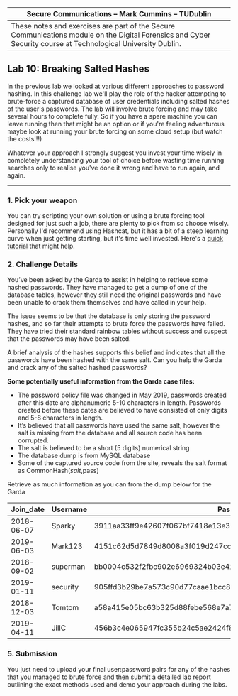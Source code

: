 | Secure Communications – Mark Cummins – TUDublin | 
| ------ | 
|These notes and exercises are part of the Secure Communications module on the Digital Forensics and Cyber Security course at Technological University Dublin. |




## Lab 10: Breaking Salted Hashes

In the previous lab we looked at various different approaches to password hashing. In this challenge lab we'll play the role of the hacker attempting to brute-force a captured database of user credentials including salted hashes of the user's passwords. The lab will involve brute forcing and may take several hours to complete fully. So if you have a spare machine you can leave running then that might be an option or if you're feeling adventurous maybe look at running your brute forcing on some cloud setup (but watch the costs!!!)

Whatever your approach I strongly suggest you invest your time wisely in completely understanding your tool of choice before wasting time running searches only to realise you've done it wrong and have to run again, and again. 

___


### 1. Pick your weapon

You can try scripting your own solution or using a brute forcing tool designed for just such a job, there are plenty to pick from so choose wisely. Personally I'd recommend using Hashcat, but it has a bit of a steep learning curve when just getting starting, but it's time well invested. Here's a [quick tutorial](https://null-byte.wonderhowto.com/how-to/hack-like-pro-crack-passwords-part-3-using-hashcat-0156543/) that might help.


### 2. Challenge Details

You’ve been asked by the Garda to assist in helping to retrieve some hashed passwords. They have managed to get a dump of one of the database tables, however they still need the original passwords and have been unable to crack them themselves and have called in your help.

The issue seems to be that the database is only storing the password hashes, and so far their attempts to brute force the passwords have failed. They have tried their standard rainbow tables without success and suspect that the passwords may have been salted. 

A brief analysis of the hashes supports this belief and indicates that all the passwords have been hashed with the same salt. Can you help the Garda and crack any of the salted hashed passwords?


**Some potentially useful information from the Garda case files:**

- The password policy file was changed in May 2019, passwords created after this date are alphanumeric 5-10 characters in length. Passwords created before these dates are believed to have consisted of only digits and 5-8 characters in length.
- It’s believed that all passwords have used the same salt, however the salt is missing from the database and all source code has been corrupted.
- The salt is believed to be a short (5 digits) numerical string
- The database dump is from MySQL database
- Some of the captured source code from the site, reveals the salt format as CommonHash($salt,$pass)

Retrieve as much information as you can from the dump below for the Garda

| Join_date | Username | Password | Role | Last_accessed | Pass_modified |
| --------- | -------- | -------- | ---- | ------------- | ------------- |
|2018-06-07|Sparky|3911aa33ff9e42607f067bf7418e13e30dfa0344fe4cf102d2ec5b3345e05268|Admin|2020-02-25|2020-01-09|
|2019-06-03|Mark123|4151c62d5d7849d8008a3f019d247cc58743b2471bd3a935cf49a3eb7bf0d044|user|2019-12-20|2019-06-03|
|2018-09-02|superman|bb0004c532f2fbc902e6969324b03e4273a12c217de805ab29bf49590bdd5c20|user|2020-01-12|2019-10-01|
|2019-01-11|security|905ffd3b29be7a573c90d77caae1bcc86fb889f1c2225820489b7e24458b7d03|user|2019-12-07|2019-04-11|
|2018-12-03|Tomtom|a58a415e05bc63b325d88febe568e7a7109236b80da7296ff52b58744228f8f3|user|2019-12-03|2018-01-03|
|2019-04-11|JillC|456b3c4e065947fc355b24c5ae2424f8821b9e42797d5ca98555681089f3a7be|user|2020-02-19|2019-12-20|


### 5. Submission

You just need to upload your final user:password pairs for any of the hashes that you managed to brute force and then submit a detailed lab report outlining the exact methods used and demo your approach during the labs.
